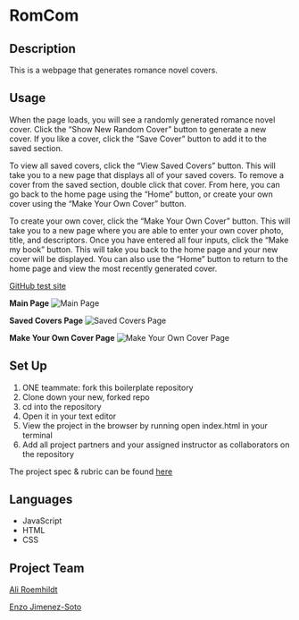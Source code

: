 # RomCom

## Description
This is a webpage that generates romance novel covers.

## Usage
When the page loads, you will see a randomly generated romance novel cover. Click the “Show New Random Cover” button to generate a new cover. If you like a cover, click the “Save Cover” button to add it to the saved section.

To view all saved covers, click the “View Saved Covers” button. This will take you to a new page that displays all of your saved covers. To remove a cover from the saved section, double click that cover. From here, you can go back to the home page using the “Home” button, or create your own cover using the “Make Your Own Cover” button. 

To create your own cover, click the “Make Your Own Cover” button. This will take you to a new page where you are able to enter your own cover photo, title, and descriptors. Once you have entered all four inputs, click the “Make my book” button. This will take you back to the home page and your new cover will be displayed. You can also use the “Home” button to return to the home page and view the most recently generated cover. 

[GitHub test site](https://ejimenezsoto.github.io/romcom/)

**Main Page**
![Main Page](https://media.giphy.com/media/olwFbvjMBEOlSwyCYJ/giphy.gif)

**Saved Covers Page**
![Saved Covers Page](https://media.giphy.com/media/QNf3v903gdICSgBDAQ/giphy.gif)

**Make Your Own Cover Page**
![Make Your Own Cover Page](https://media.giphy.com/media/5mCaBZYj9Jbl9pbIWG/giphy.gif)

## Set Up
1. ONE teammate: fork this boilerplate repository 
2. Clone down your new, forked repo
3. cd into the repository
4. Open it in your text editor
5. View the project in the browser by running open index.html in your terminal
6. Add all project partners and your assigned instructor as collaborators on the repository

The project spec & rubric can be found [here](https://frontend.turing.io/projects/module-1/romcom-pair.html)

## Languages 
- JavaScript
- HTML
- CSS

## Project Team
[Ali Roemhildt](https://github.com/aliroemhildt)

[Enzo Jimenez-Soto](https://github.com/ejimenezsoto)

